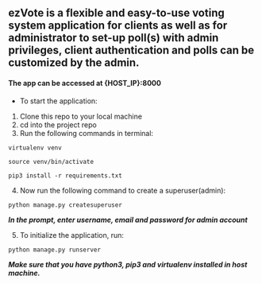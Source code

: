 ## ezVote is a flexible and easy-to-use voting system application for clients as well as for administrator to set-up poll(s) with admin privileges, client authentication and polls can be customized by the admin.

#### The app can be accessed at {HOST_IP}:8000

* To start the application:

1. Clone this repo to your local machine
2. cd into the project repo
3. Run the following commands in terminal:

`virtualenv venv`

`source venv/bin/activate`

`pip3 install -r requirements.txt`

4. Now run the following command to create a superuser(admin):

`python manage.py createsuperuser`

**_In the prompt, enter username, email and password for admin account_**

5. To initialize the application, run:

`python manage.py runserver`

**_Make sure that you have python3, pip3 and virtualenv installed in host machine._**
